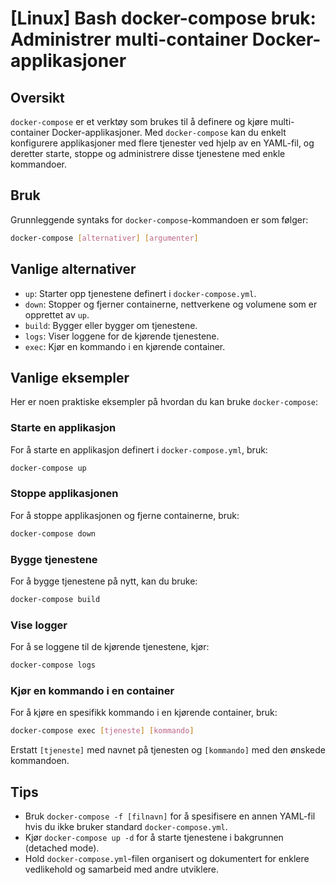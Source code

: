# [Linux] Bash docker-compose bruk: Administrer multi-container Docker-applikasjoner

## Oversikt
`docker-compose` er et verktøy som brukes til å definere og kjøre multi-container Docker-applikasjoner. Med `docker-compose` kan du enkelt konfigurere applikasjoner med flere tjenester ved hjelp av en YAML-fil, og deretter starte, stoppe og administrere disse tjenestene med enkle kommandoer.

## Bruk
Grunnleggende syntaks for `docker-compose`-kommandoen er som følger:

```bash
docker-compose [alternativer] [argumenter]
```

## Vanlige alternativer
- `up`: Starter opp tjenestene definert i `docker-compose.yml`.
- `down`: Stopper og fjerner containerne, nettverkene og volumene som er opprettet av `up`.
- `build`: Bygger eller bygger om tjenestene.
- `logs`: Viser loggene for de kjørende tjenestene.
- `exec`: Kjør en kommando i en kjørende container.

## Vanlige eksempler
Her er noen praktiske eksempler på hvordan du kan bruke `docker-compose`:

### Starte en applikasjon
For å starte en applikasjon definert i `docker-compose.yml`, bruk:

```bash
docker-compose up
```

### Stoppe applikasjonen
For å stoppe applikasjonen og fjerne containerne, bruk:

```bash
docker-compose down
```

### Bygge tjenestene
For å bygge tjenestene på nytt, kan du bruke:

```bash
docker-compose build
```

### Vise logger
For å se loggene til de kjørende tjenestene, kjør:

```bash
docker-compose logs
```

### Kjør en kommando i en container
For å kjøre en spesifikk kommando i en kjørende container, bruk:

```bash
docker-compose exec [tjeneste] [kommando]
```
Erstatt `[tjeneste]` med navnet på tjenesten og `[kommando]` med den ønskede kommandoen.

## Tips
- Bruk `docker-compose -f [filnavn]` for å spesifisere en annen YAML-fil hvis du ikke bruker standard `docker-compose.yml`.
- Kjør `docker-compose up -d` for å starte tjenestene i bakgrunnen (detached mode).
- Hold `docker-compose.yml`-filen organisert og dokumentert for enklere vedlikehold og samarbeid med andre utviklere.